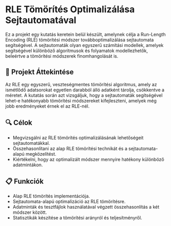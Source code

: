 # RLE Tömörítés Optimalizálása Sejtautomatával

Ez a projekt egy kutatás keretein belül készült, amelynek célja a Run-Length Encoding (RLE) tömörítési módszer továbboptimalizálása sejtautomata segítségével. A sejtautomaták olyan egyszerű számítási modellek, amelyek segítségével különböző algoritmusok és folyamatok modellezhetők, beleértve a tömörítési módszerek finomhangolását is.

## 🧬 Projekt Áttekintése

Az RLE egy egyszerű, veszteségmentes tömörítési algoritmus, amely az ismétlődő adatsorokat egyetlen darabból álló adatként tárolja, csökkentve a méretet. A kutatás során azt vizsgáljuk, hogy a sejtautomaták segítségével lehet-e hatékonyabb tömörítési módszereket kifejleszteni, amelyek még jobb eredményeket érnek el az RLE-nél.

## 🔍 Célok

- Megvizsgálni az RLE tömörítés optimalizálásának lehetőségeit sejtautomatákkal.
- Összehasonlítani az alap RLE tömörítési technikát és a sejtautomata-alapú megközelítést.
- Kiértékelni, hogy az optimalizált módszer mennyire hatékony különböző adatmintákon.

## 📋 Funkciók

- Alap RLE tömörítés implementációja.
- Sejtautomata-alapú optimalizáció az RLE tömörítésre.
- Adatminták és tesztfájlok használatával végzett összehasonlítás a két módszer között.
- Statisztikák készítése a tömörítési arányról és teljesítményről.